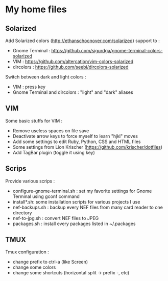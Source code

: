 My home files
=============

Solarized
---------

Add Solarized colors (http://ethanschoonover.com/solarized) support to :
* Gnome Terminal : https://github.com/sigurdga/gnome-terminal-colors-solarized
* VIM : https://github.com/altercation/vim-colors-solarized
* dircolors : https://github.com/seebi/dircolors-solarized

Switch between dark and light colors :
* VIM : press <F8> key
* Gnome Terminal and dircolors : "light" and "dark" aliases

VIM
---

Some basic stuffs for VIM :
* Remove useless spaces on file save
* Deactivate arrow keys to force myself to learn "hjkl" moves
* Add some settings to edit Ruby, Python, CSS and HTML files
* Some settings from Lion Krischer (https://github.com/krischer/dotfiles)
* Add TagBar plugin (toggle it using <F9> key)

Scrips
------

Provide various scrips :
* configure-gnome-terminal.sh : set my favorite settings for Gnome Terminal using gconf command
* install*.sh: some installation scripts for various projects I use
* nef-backups.sh : backup every NEF files from many card reader to one directory
* nef-to-jpg.sh : convert NEF files to JPEG
* packages.sh : install every packages listed in ~/.packages

TMUX
----

Tmux configuration :
* change prefix to ctrl-a (like Screen)
* change some colors
* change some shortcuts (horizontal split -> prefix -, etc)
